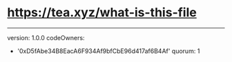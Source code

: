 # https://tea.xyz/what-is-this-file
---
version: 1.0.0
codeOwners:
  - '0xD5fAbe34B8EacA6F934Af9bfCbE96d417af6B4Af'
quorum: 1

